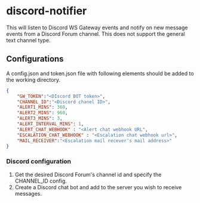 # discord-notifier
This will listen to Discord WS Gateway events and notify on new message events from a Discord Forum channel. This does not support the general text channel type.

## Configurations
A config.json and token.json file with following elements should be added to the working directory.
```json
{
    "GW_TOKEN":"<DIscord BOT token>",
    "CHANNEL_ID":"<Discord chanel ID>",
    "ALERT1_MINS": 360,
    "ALERT2_MINS": 960,
    "ALERT3_MINS": 3,
    "ALERT_INTERVAL_MINS": 1, 
    "ALERT_CHAT_WEBHOOK" : "<Alert chat webhook URL",
    "ESCALATION_CHAT_WEBHOOK" : "<Escalation chat webhook url>",
    "MAIL_RECEIVER":"<Escalation mail recever's mail address>"
}
```
### Discord configuration
1. Get the desired Discord Forum's channel id and specify the CHANNEL_ID config.
2. Create a Discord chat bot and add to the server you wish to receive messages.
